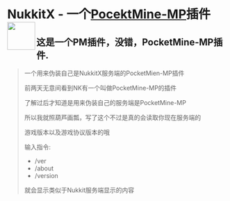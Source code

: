 <h1>NukkitX - 一个<a href="https://github.com/pmmp/PocketMine-MP/">PocektMine-MP</a>插件<img src="https://raw.githubusercontent.com/Anders233/NukkitX/master/logo.png" height="64" width="64" align="left"></img></h1>

## 这是一个PM插件，没错，PocketMine-MP插件.
> 一个用来伪装自己是NukkitX服务端的PocketMien-MP插件
> 
> 前两天无意间看到NK有一个叫做PocketMine-MP的插件
> 
> 了解过后才知道是用来伪装自己的服务端是PocketMine-MP
> 
> 所以我就照葫芦画瓢，写了这个不过是真的会读取你现在服务端的
> 
> 游戏版本以及游戏协议版本的哦
> 
> 输入指令:
> - /ver
> - /about
> - /version
> 
> 就会显示类似于Nukkit服务端显示的内容
